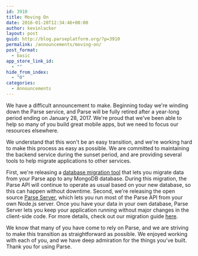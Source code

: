 ```yaml
---
id: 3910
title: Moving On
date: 2016-01-28T12:34:46+00:00
author: kevinlacker
layout: post
guid: http://blog.parseplatform.org/?p=3910
permalink: /announcements/moving-on/
post_format:
  - basic
app_store_link_id:
  - ""
hide_from_index:
  - "0"
categories:
  - Announcements
---
```

We have a difficult announcement to make. Beginning today we're winding down the Parse service, and Parse will be fully retired after a year-long period ending on January 28, 2017. We're proud that we've been able to help so many of you build great mobile apps, but we need to focus our resources elsewhere.

We understand that this won't be an easy transition, and we're working hard to make this process as easy as possible. We are committed to maintaining the backend service during the sunset period, and are providing several tools to help migrate applications to other services.

First, we're releasing a <a href="http://blog.parseplatform.org/announcements/introducing-parse-server-and-the-database-migration-tool/" target="_blank">database migration tool</a> that lets you migrate data from your Parse app to any MongoDB database. During this migration, the Parse API will continue to operate as usual based on your new database, so this can happen without downtime. Second, we're releasing the open source <a href="http://blog.parseplatform.org/announcements/introducing-parse-server-and-the-database-migration-tool/" target="_blank">Parse Server</a>, which lets you run most of the Parse API from your own Node.js server. Once you have your data in your own database, Parse Server lets you keep your application running without major changes in the client-side code. For more details, check out our migration guide <a href="https://github.com/ParsePlatform/parse-server/wiki/Migrating-an-Existing-Parse-App" target="_blank">here</a>.

We know that many of you have come to rely on Parse, and we are striving to make this transition as straightforward as possible. We enjoyed working with each of you, and we have deep admiration for the things you've built. Thank you for using Parse.